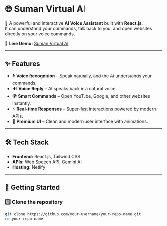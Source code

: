 # 🌐 Suman Virtual AI  

🚀 A powerful and interactive **AI Voice Assistant** built with **React.js**.  
It can understand your commands, talk back to you, and open websites directly on your voice commands.  

🔗 **Live Demo:** [Suman Virtual AI](https://sumanvirtualai.netlify.app/)  

---

## ✨ Features  

- 🎙️ **Voice Recognition** – Speak naturally, and the AI understands your commands.  
- 🔊 **Voice Reply** – AI speaks back in a natural voice.  
- 🌍 **Smart Commands** – Open YouTube, Google, and other websites instantly.  
- ⚡ **Real-time Responses** – Super-fast interactions powered by modern APIs.  
- 🎨 **Premium UI** – Clean and modern user interface with animations.  

---

## 🛠️ Tech Stack  

- **Frontend:** React.js, Tailwind CSS  
- **APIs:** Web Speech API, Gemini AI  
- **Hosting:** Netlify  

---

## 🚀 Getting Started  

### 1️⃣ Clone the repository  
```bash
git clone https://github.com/your-username/your-repo-name.git
cd your-repo-name
